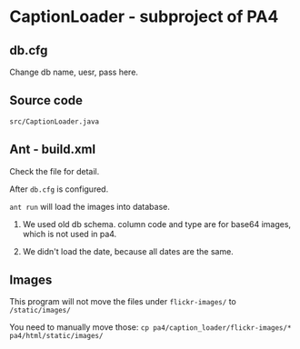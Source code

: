 CaptionLoader - subproject of PA4
=================================

db.cfg
------
Change db name, uesr, pass here.


Source code 
-----------

`src/CaptionLoader.java`


Ant - build.xml
---------------

Check the file for detail.

After `db.cfg` is configured. 

`ant run` will load the images into database.

1. We used old db schema. column code and type are for base64 images, which is not used in pa4.

2. We didn't load the date, because all dates are the same.


Images
------

This program will not move the files under `flickr-images/` to `/static/images/`

You need to manually move those:
`cp pa4/caption_loader/flickr-images/* pa4/html/static/images/`
